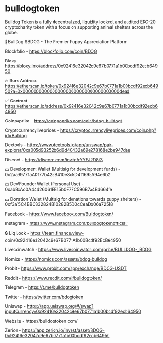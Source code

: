 # bulldogtoken
Bulldog Token is a fully decentralized, liquidity locked, and audited ERC-20 cryptocharity token with a focus on supporting animal shelters across the globe.

🐶BullDog $BDOG - The Premier Puppy Appreciation Platform 

Blockfolio - https://blockfolio.com/coin/BDOG

Bloxy - https://bloxy.info/address/0x92416e32042c9e67b0771a1b00bcdf92ecb64950

🔥 Burn Address - https://etherscan.io/token/0x92416e32042c9e67b0771a1b00bcdf92ecb64950?a=0x000000000000000000000000000000000000dead

✅ Contract - https://etherscan.io/address/0x92416e32042c9e67b0771a1b00bcdf92ecb64950

Coinpaprika -  https://coinpaprika.com/coin/bdog-bulldog/

Cryptocurrencyliveprices - https://cryptocurrencyliveprices.com/coin.php?id=Bulldog

Dextools - https://www.dextools.io/app/uniswap/pair-explorer/0xa005d93252b6d9d40432a69e278168e2be947dae

Discord - https://discord.com/invite/rYYFJRD8t3

💵 Development Wallet (Multisig for development funds) - 0x2aa99771aADf77b425B410e8c5D4f1695A94e6b2

💵 Dev/Founder Wallet (Personal Use) - 0xabBcAc0A44426061EE15b0F77C596B7a4Bd664fe

💵 Donation Wallet (Multisig for donations towards puppy shelters) - 0xf3a15C4BBC332824B10282B5D0cCeaDb06a72518

Facebook - https://www.facebook.com/Bulldogtoken/

Instagram - https://www.instagram.com/bulldogtokenofficial/

🔒 Liq Lock - https://team.finance/view-coin/0x92416e32042c9e67B0771A1b00Bcdf92EcB64950

Livecoinwatch - https://www.livecoinwatch.com/price/BULLDOG-_BDOG

Nomics - https://nomics.com/assets/bdog-bulldog

Probit - https://www.probit.com/app/exchange/BDOG-USDT

Reddit - https://www.reddit.com/r/bulldogtoken/

Telegram - https://t.me/bulldogtoken

Twitter - https://twitter.com/bdogtoken

Uniswap - https://app.uniswap.org/#/swap?inputCurrency=0x92416e32042c9e67b0771a1b00bcdf92ecb64950

Website - https://bulldogtoken.com/

Zerion - https://app.zerion.io/invest/asset/BDOG-0x92416e32042c9e67b0771a1b00bcdf92ecb64950
